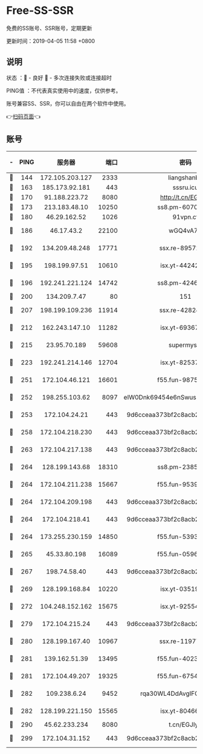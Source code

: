 # Free-SS-SSR

免费的SS账号、SSR账号，定期更新

更新时间：2019-04-05 11:58 +0800

## 说明

状态     ：🙂 - 良好 🙁 - 多次连接失败或连接超时

PING值   ：不代表真实使用中的速度，仅供参考。

账号兼容SS、SSR，你可以自由在两个软件中使用。

👉[扫码页面](https://liesauer.github.io/Free-SS-SSR/)👈

## 账号

|-|PING|服务器|端口|密码|加密方式|区域|
|:----:|:----:|:-----:|-----:|:----:|:----:|:----:|
|🙂|144|172.105.203.127|2333|liangshanbo|chacha20|JP|
|🙂|163|185.173.92.181|443|sssru.icu|rc4-md5|RU|
|🙂|170|91.188.223.72|8080|http://t.cn/EGJIyrl|rc4-md5|RU|
|🙂|173|213.183.48.10|10250|ss8.pm-60707476|rc4-md5|RU|
|🙂|180|46.29.162.52|1026|91vpn.cf|rc4-md5|RU|
|🙂|186|46.17.43.2|22100|wGQ4vA7D|aes-256-gcm|RU|
|🙂|192|134.209.48.248|17771|ssx.re-89572138|aes-256-cfb|US|
|🙂|195|198.199.97.51|10610|isx.yt-44242885|aes-256-cfb|US|
|🙂|196|192.241.221.124|14742|ss8.pm-42467261|aes-256-cfb|US|
|🙂|200|134.209.7.47|80|151|chacha20|US|
|🙂|207|198.199.109.236|11914|ssx.re-42824797|aes-256-cfb|US|
|🙂|212|162.243.147.10|11282|isx.yt-69367620|aes-256-cfb|US|
|🙂|215|23.95.70.189|59608|supermyssr|chacha20-ietf|US|
|🙂|223|192.241.214.146|12704|isx.yt-82537234|aes-256-cfb|US|
|🙂|251|172.104.46.121|16601|f55.fun-98755014|aes-256-cfb|SG|
|🙂|252|198.255.103.62|8097|eIW0Dnk69454e6nSwuspv9DmS201tQ0D|aes-256-cfb|US|
|🙂|253|172.104.24.21|443|9d6cceaa373bf2c8acb22e60b6a58be6|aes-256-cfb|US|
|🙂|258|172.104.218.230|443|9d6cceaa373bf2c8acb22e60b6a58be6|aes-256-cfb|US|
|🙂|263|172.104.217.138|443|9d6cceaa373bf2c8acb22e60b6a58be6|aes-256-cfb|US|
|🙂|264|128.199.143.68|18310|ss8.pm-23855418|aes-256-cfb|SG|
|🙂|264|172.104.211.238|15667|f55.fun-95394405|aes-256-cfb|US|
|🙂|264|172.104.209.198|443|9d6cceaa373bf2c8acb22e60b6a58be6|aes-256-cfb|US|
|🙂|264|172.104.218.41|443|9d6cceaa373bf2c8acb22e60b6a58be6|aes-256-cfb|US|
|🙂|264|173.255.230.159|14850|f55.fun-53932757|aes-256-cfb|US|
|🙂|265|45.33.80.198|16089|f55.fun-05960276|aes-256-cfb|US|
|🙂|267|198.74.58.40|443|9d6cceaa373bf2c8acb22e60b6a58be6|aes-256-cfb|US|
|🙂|269|128.199.168.84|10220|isx.yt-03519037|aes-256-cfb|SG|
|🙂|272|104.248.152.162|15675|isx.yt-92554482|aes-256-cfb|SG|
|🙂|279|172.104.215.24|443|9d6cceaa373bf2c8acb22e60b6a58be6|aes-256-cfb|US|
|🙂|280|128.199.167.40|10967|ssx.re-11977047|aes-256-cfb|SG|
|🙂|281|139.162.51.39|13495|f55.fun-40234705|aes-256-cfb|SG|
|🙂|281|172.104.49.207|19325|f55.fun-67542122|aes-256-cfb|SG|
|🙂|282|109.238.6.24|9452|rqa30WL4DdAvgIFG6Fs3znzTa|aes-256-cfb|FR|
|🙂|282|128.199.221.150|15565|isx.yt-80466912|aes-256-cfb|SG|
|🙂|290|45.62.233.234|8080|t.cn/EGJIyrl|rc4-md5|CA|
|🙂|299|172.104.31.152|443|9d6cceaa373bf2c8acb22e60b6a58be6|aes-256-cfb|US|
